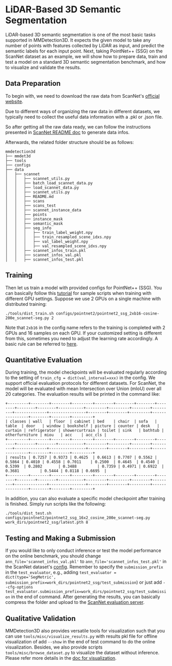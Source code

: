 # LiDAR-Based 3D Semantic Segmentation

LiDAR-based 3D semantic segmentation is one of the most basic tasks supported in MMDetection3D.
It expects the given model to take any number of points with features collected by LiDAR as input, and predict the semantic labels for each input point.
Next, taking PointNet++ (SSG) on the ScanNet dataset as an example, we will show how to prepare data, train and test a model on a standard 3D semantic segmentation benchmark, and how to visualize and validate the results.

## Data Preparation

To begin with, we need to download the raw data from ScanNet's [official website](http://kaldir.vc.in.tum.de/scannet_benchmark/documentation).

Due to different ways of organizing the raw data in different datasets, we typically need to collect the useful data information with a .pkl or .json file.

So after getting all the raw data ready, we can follow the instructions presented in [ScanNet README doc](https://github.com/open-mmlab/mmdetection3d/blob/master/data/scannet/README.md/) to generate data infos.

Afterwards, the related folder structure should be as follows:

```
mmdetection3d
├── mmdet3d
├── tools
├── configs
├── data
│   ├── scannet
│   │   ├── scannet_utils.py
│   │   ├── batch_load_scannet_data.py
│   │   ├── load_scannet_data.py
│   │   ├── scannet_utils.py
│   │   ├── README.md
│   │   ├── scans
│   │   ├── scans_test
│   │   ├── scannet_instance_data
│   │   ├── points
│   │   ├── instance_mask
│   │   ├── semantic_mask
│   │   ├── seg_info
│   │   │   ├── train_label_weight.npy
│   │   │   ├── train_resampled_scene_idxs.npy
│   │   │   ├── val_label_weight.npy
│   │   │   ├── val_resampled_scene_idxs.npy
│   │   ├── scannet_infos_train.pkl
│   │   ├── scannet_infos_val.pkl
│   │   ├── scannet_infos_test.pkl
```

## Training

Then let us train a model with provided configs for PointNet++ (SSG).
You can basically follow this [tutorial](https://mmdetection3d.readthedocs.io/en/latest/1_exist_data_model.html#inference-with-existing-models) for sample scripts when training with different GPU settings.
Suppose we use 2 GPUs on a single machine with distributed training:

```
./tools/dist_train.sh configs/pointnet2/pointnet2_ssg_2xb16-cosine-200e_scannet-seg.py 2
```

Note that `2xb16` in the config name refers to the training is completed with 2 GPUs and 16 samples on each GPU.
If your customized setting is different from this, sometimes you need to adjust the learning rate accordingly.
A basic rule can be referred to [here](https://arxiv.org/abs/1706.02677).

## Quantitative Evaluation

During training, the model checkpoints will be evaluated regularly according to the setting of `train_cfg = dict(val_interval=xxx)` in the config.
We support official evaluation protocols for different datasets.
For ScanNet, the model will be evaluated with mean Intersection over Union (mIoU) over all 20 categories.
The evaluation results will be printed in the command like:

```
+---------+--------+--------+---------+--------+--------+--------+--------+--------+--------+-----------+---------+---------+--------+---------+--------------+----------------+--------+--------+---------+----------------+--------+--------+---------+
| classes | wall   | floor  | cabinet | bed    | chair  | sofa   | table  | door   | window | bookshelf | picture | counter | desk   | curtain | refrigerator | showercurtrain | toilet | sink   | bathtub | otherfurniture | miou   | acc    | acc_cls |
+---------+--------+--------+---------+--------+--------+--------+--------+--------+--------+-----------+---------+---------+--------+---------+--------------+----------------+--------+--------+---------+----------------+--------+--------+---------+
| results | 0.7257 | 0.9373 | 0.4625  | 0.6613 | 0.7707 | 0.5562 | 0.5864 | 0.4010 | 0.4558 | 0.7011    | 0.2500  | 0.4645  | 0.4540 | 0.5399  | 0.2802       | 0.3488         | 0.7359 | 0.4971 | 0.6922  | 0.3681         | 0.5444 | 0.8118 | 0.6695  |
+---------+--------+--------+---------+--------+--------+--------+--------+--------+--------+-----------+---------+---------+--------+---------+--------------+----------------+--------+--------+---------+----------------+--------+--------+---------+
```

In addition, you can also evaluate a specific model checkpoint after training is finished. Simply run scripts like the following:

```
./tools/dist_test.sh configs/pointnet2/pointnet2_ssg_16x2_cosine_200e_scannet-seg.py work_dirs/pointnet2_ssg/latest.pth 8
```

## Testing and Making a Submission

If you would like to only conduct inference or test the model performance on the online benchmark,
you should change `ann_file='scannet_infos_val.pkl'` to `ann_file='scannet_infos_test.pkl'` in the
ScanNet dataset's [config](https://github.com/open-mmlab/mmdetection3d/blob/dev-1.x/configs/_base_/datasets/scannet-seg.py#L129). Remember to
specify the `submission_prefix` in the `test_evaluator`,
e.g., adding `test_evaluator = dict(type='SegMetric', submission_prefix=work_dirs/pointnet2_ssg/test_submission`) or just add `--cfg-options test_evaluator.submission_prefix=work_dirs/pointnet2_ssg/test_submission` in the end of command.
After generating the results, you can basically compress the folder and upload to the [ScanNet evaluation server](http://kaldir.vc.in.tum.de/scannet_benchmark/semantic_label_3d).

## Qualitative Validation

MMDetection3D also provides versatile tools for visualization such that you can use `tools/misc/visualize_results.py` with results pkl file for offline visualization of add `--show` in the end of test command to do the online visualization.
Besides, we also provide scripts `tools/misc/browse_dataset.py` to visualize the dataset without inference.
Please refer more details in the [doc for visualization](https://mmdetection3d.readthedocs.io/en/latest/useful_tools.html#visualization).
